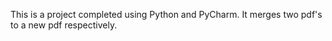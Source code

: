 This is a project completed using Python and PyCharm.
It merges two pdf's to a new pdf respectively.
